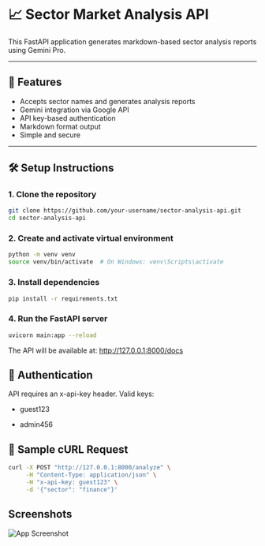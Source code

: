 # 📈 Sector Market Analysis API

This FastAPI application generates markdown-based sector analysis reports using Gemini Pro. 

---

## 🚀 Features

- Accepts sector names and generates analysis reports
- Gemini integration via Google API
- API key-based authentication
- Markdown format output
- Simple and secure

---

## 🛠️ Setup Instructions

### 1. Clone the repository
```bash
git clone https://github.com/your-username/sector-analysis-api.git
cd sector-analysis-api
```

### 2. Create and activate virtual environment
```bash
python -m venv venv
source venv/bin/activate  # On Windows: venv\Scripts\activate
```

### 3. Install dependencies
```bash
pip install -r requirements.txt
```

### 4. Run the FastAPI server
```bash
uvicorn main:app --reload
```
The API will be available at: http://127.0.0.1:8000/docs

## 🔐 Authentication
API requires an x-api-key header. Valid keys:

- guest123

- admin456

## 🧪 Sample cURL Request
```bash
curl -X POST "http://127.0.0.1:8000/analyze" \
     -H "Content-Type: application/json" \
     -H "x-api-key: guest123" \
     -d '{"sector": "finance"}'
```
## Screenshots

![App Screenshot](https://via.placeholder.com/468x300?text=App+Screenshot+Here)
